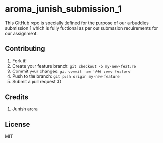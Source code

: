 # aroma_junish_submission_1

This GitHub repo is specially defined for the purpose of our airbuddies submission 1 which is fully fuctional as per our submssion requirements for our assignment.


## Contributing
1. Fork it!
2. Create your feature branch: `git checkout -b my-new-feature`
3. Commit your changes: `git commit -am 'Add some feature'`
4. Push to the branch: `git push origin my-new-feature`
5. Submit a pull request :D

## Credits
1. Junish arora

## License
MIT
